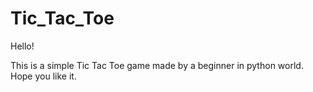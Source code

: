 # Tic_Tac_Toe

Hello!

This is a simple Tic Tac Toe game made by a beginner in python world. Hope you like it.